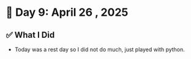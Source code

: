 # 📅 Day 9: April 26 , 2025

## ✅ What I Did

- Today was a rest day so I did not do much, just played with python.
